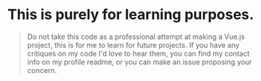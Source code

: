# This is purely for learning purposes.

> Do not take this code as a professional attempt at making a Vue.js project, this is for me to learn for future projects. 
> If you have any critiques on my code I'd love to hear them, you can find my contact info on my profile readme, or you can make an issue proposing your concern.

